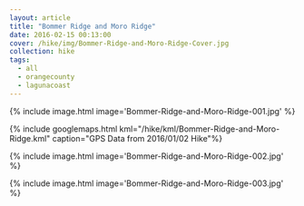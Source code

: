 ```yaml
---
layout: article
title: "Bommer Ridge and Moro Ridge"
date: 2016-02-15 00:13:00
cover: /hike/img/Bommer-Ridge-and-Moro-Ridge-Cover.jpg
collection: hike
tags:
  - all
  - orangecounty
  - lagunacoast
---
```


{% include image.html image='Bommer-Ridge-and-Moro-Ridge-001.jpg' %}

<!--more-->

{% include googlemaps.html kml="/hike/kml/Bommer-Ridge-and-Moro-Ridge.kml" caption="GPS Data from 2016/01/02 Hike"%}

{% include image.html image='Bommer-Ridge-and-Moro-Ridge-002.jpg' %}

{% include image.html image='Bommer-Ridge-and-Moro-Ridge-003.jpg' %}
